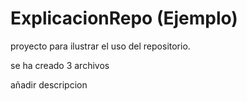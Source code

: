 # ExplicacionRepo (Ejemplo)

proyecto para ilustrar el uso del repositorio.

se ha creado 3 archivos


añadir descripcion
